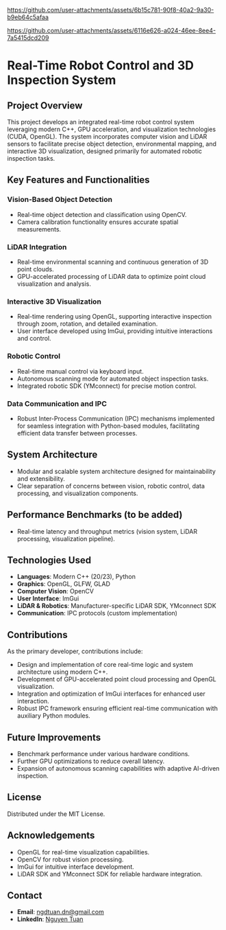 
https://github.com/user-attachments/assets/6b15c781-90f8-40a2-9a30-b9eb64c5afaa

https://github.com/user-attachments/assets/6116e626-a024-46ee-8ee4-7a5415dcd209


# Real-Time Robot Control and 3D Inspection System

## Project Overview

This project develops an integrated real-time robot control system leveraging modern C++, GPU acceleration, and visualization technologies (CUDA, OpenGL). The system incorporates computer vision and LiDAR sensors to facilitate precise object detection, environmental mapping, and interactive 3D visualization, designed primarily for automated robotic inspection tasks.

## Key Features and Functionalities

### Vision-Based Object Detection
- Real-time object detection and classification using OpenCV.
- Camera calibration functionality ensures accurate spatial measurements.

### LiDAR Integration
- Real-time environmental scanning and continuous generation of 3D point clouds.
- GPU-accelerated processing of LiDAR data to optimize point cloud visualization and analysis.

### Interactive 3D Visualization
- Real-time rendering using OpenGL, supporting interactive inspection through zoom, rotation, and detailed examination.
- User interface developed using ImGui, providing intuitive interactions and control.

### Robotic Control
- Real-time manual control via keyboard input.
- Autonomous scanning mode for automated object inspection tasks.
- Integrated robotic SDK (YMconnect) for precise motion control.

### Data Communication and IPC
- Robust Inter-Process Communication (IPC) mechanisms implemented for seamless integration with Python-based modules, facilitating efficient data transfer between processes.

## System Architecture
- Modular and scalable system architecture designed for maintainability and extensibility.
- Clear separation of concerns between vision, robotic control, data processing, and visualization components.

## Performance Benchmarks (to be added)
- Real-time latency and throughput metrics (vision system, LiDAR processing, visualization pipeline).

## Technologies Used
- **Languages**: Modern C++ (20/23), Python
- **Graphics**: OpenGL, GLFW, GLAD
- **Computer Vision**: OpenCV
- **User Interface**: ImGui
- **LiDAR & Robotics**: Manufacturer-specific LiDAR SDK, YMconnect SDK
- **Communication**: IPC protocols (custom implementation)

## Contributions
As the primary developer, contributions include:
- Design and implementation of core real-time logic and system architecture using modern C++.
- Development of GPU-accelerated point cloud processing and OpenGL visualization.
- Integration and optimization of ImGui interfaces for enhanced user interaction.
- Robust IPC framework ensuring efficient real-time communication with auxiliary Python modules.

## Future Improvements
- Benchmark performance under various hardware conditions.
- Further GPU optimizations to reduce overall latency.
- Expansion of autonomous scanning capabilities with adaptive AI-driven inspection.

## License
Distributed under the MIT License.

## Acknowledgements
- OpenGL for real-time visualization capabilities.
- OpenCV for robust vision processing.
- ImGui for intuitive interface development.
- LiDAR SDK and YMconnect SDK for reliable hardware integration.

## Contact
- **Email**: ngdtuan.dn@gmail.com
- **LinkedIn**: [Nguyen Tuan](https://www.linkedin.com/in/nguyen-tuan-a2a589128/)
